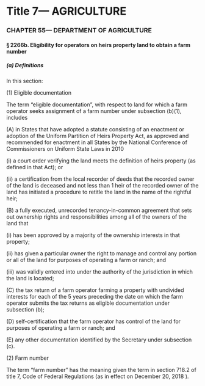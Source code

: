 
# Title 7— AGRICULTURE
### CHAPTER 55— DEPARTMENT OF AGRICULTURE
#### § 2266b. Eligibility for operators on heirs property land to obtain a farm number
##### (a) Definitions

In this section:

(1) Eligible documentation

The term “eligible documentation”, with respect to land for which a farm operator seeks assignment of a farm number under subsection (b)(1), includes

(A) in States that have adopted a statute consisting of an enactment or adoption of the Uniform Partition of Heirs Property Act, as approved and recommended for enactment in all States by the National Conference of Commissioners on Uniform State Laws in 2010

(i) a court order verifying the land meets the definition of heirs property (as defined in that Act); or

(ii) a certification from the local recorder of deeds that the recorded owner of the land is deceased and not less than 1 heir of the recorded owner of the land has initiated a procedure to retitle the land in the name of the rightful heir;

(B) a fully executed, unrecorded tenancy-in-common agreement that sets out ownership rights and responsibilities among all of the owners of the land that

(i) has been approved by a majority of the ownership interests in that property;

(ii) has given a particular owner the right to manage and control any portion or all of the land for purposes of operating a farm or ranch; and

(iii) was validly entered into under the authority of the jurisdiction in which the land is located;

(C) the tax return of a farm operator farming a property with undivided interests for each of the 5 years preceding the date on which the farm operator submits the tax returns as eligible documentation under subsection (b);

(D) self-certification that the farm operator has control of the land for purposes of operating a farm or ranch; and

(E) any other documentation identified by the Secretary under subsection (c).

(2) Farm number

The term “farm number” has the meaning given the term in section 718.2 of title 7, Code of Federal Regulations (as in effect on December 20, 2018 ).
